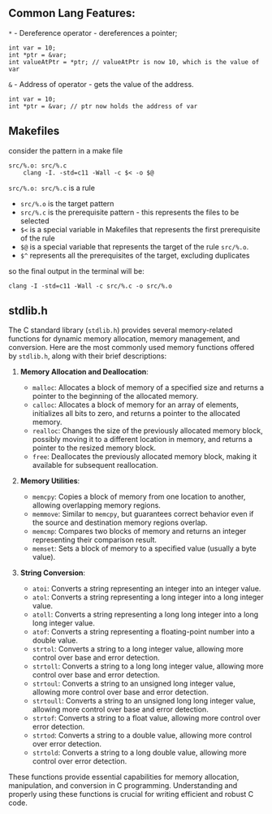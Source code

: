 ## Common Lang Features:

`*` - Dereference operator - dereferences a pointer;

```
int var = 10;
int *ptr = &var;
int valueAtPtr = *ptr; // valueAtPtr is now 10, which is the value of var
```

`&` - Address of operator - gets the value of the address.

```
int var = 10;
int *ptr = &var; // ptr now holds the address of var
```

## Makefiles

consider the pattern in a make file

```
src/%.o: src/%.c
	clang -I. -std=c11 -Wall -c $< -o $@
```

`src/%.o: src/%.c` is a rule

- `src/%.o` is the target pattern
- `src/%.c` is the prerequisite pattern - this represents the files to be selected
- `$<` is a special variable in Makefiles that represents the first prerequisite of the rule
- `$@` is a special variable that represents the target of the rule `src/%.o`.
- `$^` represents all the prerequisites of the target, excluding duplicates

so the final output in the terminal will be:

`clang -I -std=c11 -Wall -c src/%.c -o src/%.o`

## stdlib.h

The C standard library (`stdlib.h`) provides several memory-related functions for dynamic memory allocation, memory management, and conversion. Here are the most commonly used memory functions offered by `stdlib.h`, along with their brief descriptions:

1. **Memory Allocation and Deallocation**:

   - `malloc`: Allocates a block of memory of a specified size and returns a pointer to the beginning of the allocated memory.
   - `calloc`: Allocates a block of memory for an array of elements, initializes all bits to zero, and returns a pointer to the allocated memory.
   - `realloc`: Changes the size of the previously allocated memory block, possibly moving it to a different location in memory, and returns a pointer to the resized memory block.
   - `free`: Deallocates the previously allocated memory block, making it available for subsequent reallocation.

2. **Memory Utilities**:

   - `memcpy`: Copies a block of memory from one location to another, allowing overlapping memory regions.
   - `memmove`: Similar to `memcpy`, but guarantees correct behavior even if the source and destination memory regions overlap.
   - `memcmp`: Compares two blocks of memory and returns an integer representing their comparison result.
   - `memset`: Sets a block of memory to a specified value (usually a byte value).

3. **String Conversion**:
   - `atoi`: Converts a string representing an integer into an integer value.
   - `atol`: Converts a string representing a long integer into a long integer value.
   - `atoll`: Converts a string representing a long long integer into a long long integer value.
   - `atof`: Converts a string representing a floating-point number into a double value.
   - `strtol`: Converts a string to a long integer value, allowing more control over base and error detection.
   - `strtoll`: Converts a string to a long long integer value, allowing more control over base and error detection.
   - `strtoul`: Converts a string to an unsigned long integer value, allowing more control over base and error detection.
   - `strtoull`: Converts a string to an unsigned long long integer value, allowing more control over base and error detection.
   - `strtof`: Converts a string to a float value, allowing more control over error detection.
   - `strtod`: Converts a string to a double value, allowing more control over error detection.
   - `strtold`: Converts a string to a long double value, allowing more control over error detection.

These functions provide essential capabilities for memory allocation, manipulation, and conversion in C programming. Understanding and properly using these functions is crucial for writing efficient and robust C code.
